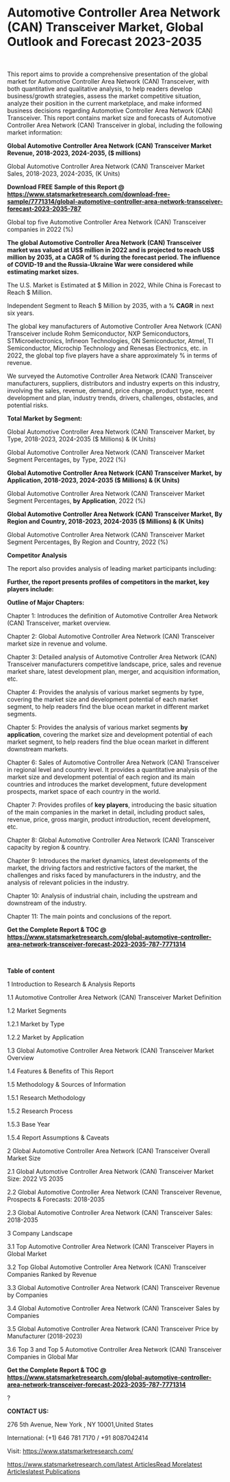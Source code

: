 <h1>Automotive Controller Area Network (CAN) Transceiver Market, Global Outlook and Forecast 2023-2035</h1><br/><p>This report aims to provide a comprehensive presentation of the global market for Automotive Controller Area Network (CAN) Transceiver, with both quantitative and qualitative analysis, to help readers develop business/growth strategies, assess the market competitive situation, analyze their position in the current marketplace, and make informed business decisions regarding Automotive Controller Area Network (CAN) Transceiver. This report contains market size and forecasts of Automotive Controller Area Network (CAN) Transceiver in global, including the following market information:</p>
 
 
 
 <p><strong>Global Automotive Controller Area Network (CAN) Transceiver Market Revenue, 2018-2023, 2024-2035, ($ millions)</strong></p>
 
 
 
 <p>Global Automotive Controller Area Network (CAN) Transceiver Market Sales, 2018-2023, 2024-2035, (K Units)</p>
 
 
 
 <p><strong>Download FREE Sample of this Report @ <a href="https://www.statsmarketresearch.com/download-free-sample/7771314/global-automotive-controller-area-network-transceiver-forecast-2023-2035-787">https://www.statsmarketresearch.com/download-free-sample/7771314/global-automotive-controller-area-network-transceiver-forecast-2023-2035-787</a></strong></p>
 
 
 
 <p>Global top five Automotive Controller Area Network (CAN) Transceiver companies in 2022 (%)</p>
 
 
 
 <p><strong>The global Automotive Controller Area Network (CAN) Transceiver market was valued at US$ million in 2022 and is projected to reach US$ million by 2035, at a <strong>CAGR</strong> of % during the forecast period. The influence of COVID-19 and the Russia-Ukraine War were considered while estimating market sizes.</strong></p>
 
 
 
 <p>The U.S. Market is Estimated at $ Million in 2022, While China is Forecast to Reach $ Million.</p>
 
 
 
 <p>Independent Segment to Reach $ Million by 2035, with a % <strong>CAGR</strong> in next six years.</p>
 
 
 
 <p>The global key manufacturers of Automotive Controller Area Network (CAN) Transceiver include Rohm Semiconductor, NXP Semiconductors, STMicroelectronics, Infineon Technologies, ON Semiconductor, Atmel, TI Semiconductor, Microchip Technology and Renesas Electronics, etc. in 2022, the global top five players have a share approximately % in terms of revenue.</p>
 
 
 
 <p>We surveyed the Automotive Controller Area Network (CAN) Transceiver manufacturers, suppliers, distributors and industry experts on this industry, involving the sales, revenue, demand, price change, product type, recent development and plan, industry trends, drivers, challenges, obstacles, and potential risks.</p>
 
 
 
 <p><strong>Total Market by Segment:</strong></p>
 
 
 
 <p>Global Automotive Controller Area Network (CAN) Transceiver Market, by Type, 2018-2023, 2024-2035 ($ Millions) & (K Units)</p>
 
 
 
 <p>Global Automotive Controller Area Network (CAN) Transceiver Market Segment Percentages, by Type, 2022 (%)</p>
 
 
 
 <p><strong>Global Automotive Controller Area Network (CAN) Transceiver Market, <strong>by Application</strong>, 2018-2023, 2024-2035 ($ Millions) & (K Units)</strong></p>
 
 
 
 <p>Global Automotive Controller Area Network (CAN) Transceiver Market Segment Percentages, <strong>by Application</strong>, 2022 (%)</p>
 
 
 
 <p><strong>Global Automotive Controller Area Network (CAN) Transceiver Market, By Region and Country, 2018-2023, 2024-2035 ($ Millions) & (K Units)</strong></p>
 
 
 
 <p>Global Automotive Controller Area Network (CAN) Transceiver Market Segment Percentages, By Region and Country, 2022 (%)</p>
 
 
 
 <p><strong>Competitor Analysis</strong></p>
 
 
 
 <p>The report also provides analysis of leading market participants including:</p>
 
 
 
 <p><strong>Further, the report presents profiles of competitors in the market, <strong>key players</strong> include:</strong></p>
 
 
 
 <p><strong>Outline of Major Chapters:</strong></p>
 
 
 
 <p>Chapter 1: Introduces the definition of Automotive Controller Area Network (CAN) Transceiver, market overview.</p>
 
 
 
 <p>Chapter 2: Global Automotive Controller Area Network (CAN) Transceiver market size in revenue and volume.</p>
 
 
 
 <p>Chapter 3: Detailed analysis of Automotive Controller Area Network (CAN) Transceiver manufacturers competitive landscape, price, sales and revenue market share, latest development plan, merger, and acquisition information, etc.</p>
 
 
 
 <p>Chapter 4: Provides the analysis of various market segments by type, covering the market size and development potential of each market segment, to help readers find the blue ocean market in different market segments.</p>
 
 
 
 <p>Chapter 5: Provides the analysis of various market segments <strong>by application</strong>, covering the market size and development potential of each market segment, to help readers find the blue ocean market in different downstream markets.</p>
 
 
 
 <p>Chapter 6: Sales of Automotive Controller Area Network (CAN) Transceiver in regional level and country level. It provides a quantitative analysis of the market size and development potential of each region and its main countries and introduces the market development, future development prospects, market space of each country in the world.</p>
 
 
 
 <p>Chapter 7: Provides profiles of <strong>key players</strong>, introducing the basic situation of the main companies in the market in detail, including product sales, revenue, price, gross margin, product introduction, recent development, etc.</p>
 
 
 
 <p>Chapter 8: Global Automotive Controller Area Network (CAN) Transceiver capacity by region & country.</p>
 
 
 
 <p>Chapter 9: Introduces the market dynamics, latest developments of the market, the driving factors and restrictive factors of the market, the challenges and risks faced by manufacturers in the industry, and the analysis of relevant policies in the industry.</p>
 
 
 
 <p>Chapter 10: Analysis of industrial chain, including the upstream and downstream of the industry.</p>
 
 
 
 <p>Chapter 11: The main points and conclusions of the report.</p>
 
 
 
 <div><b>Get the Complete Report & TOC @ <a href="https://www.statsmarketresearch.com/global-automotive-controller-area-network-transceiver-forecast-2023-2035-787-7771314">https://www.statsmarketresearch.com/global-automotive-controller-area-network-transceiver-forecast-2023-2035-787-7771314</a></b></div>
 
 
 
 <p><br />
 
 <b>Table of content</b></p>
 
 
 
 <p>1 Introduction to Research & Analysis Reports<br />
 
 1.1 Automotive Controller Area Network (CAN) Transceiver Market Definition<br />
 
 1.2 Market Segments<br />
 
 1.2.1 Market by Type<br />
 
 1.2.2 Market by Application<br />
 
 1.3 Global Automotive Controller Area Network (CAN) Transceiver Market Overview<br />
 
 1.4 Features & Benefits of This Report<br />
 
 1.5 Methodology & Sources of Information<br />
 
 1.5.1 Research Methodology<br />
 
 1.5.2 Research Process<br />
 
 1.5.3 Base Year<br />
 
 1.5.4 Report Assumptions & Caveats<br />
 
 2 Global Automotive Controller Area Network (CAN) Transceiver Overall Market Size<br />
 
 2.1 Global Automotive Controller Area Network (CAN) Transceiver Market Size: 2022 VS 2035<br />
 
 2.2 Global Automotive Controller Area Network (CAN) Transceiver Revenue, Prospects & Forecasts: 2018-2035<br />
 
 2.3 Global Automotive Controller Area Network (CAN) Transceiver Sales: 2018-2035<br />
 
 3 Company Landscape<br />
 
 3.1 Top Automotive Controller Area Network (CAN) Transceiver Players in Global Market<br />
 
 3.2 Top Global Automotive Controller Area Network (CAN) Transceiver Companies Ranked by Revenue<br />
 
 3.3 Global Automotive Controller Area Network (CAN) Transceiver Revenue by Companies<br />
 
 3.4 Global Automotive Controller Area Network (CAN) Transceiver Sales by Companies<br />
 
 3.5 Global Automotive Controller Area Network (CAN) Transceiver Price by Manufacturer (2018-2023)<br />
 
 3.6 Top 3 and Top 5 Automotive Controller Area Network (CAN) Transceiver Companies in Global Mar</p>
 
 
 
 <div><b>Get the Complete Report & TOC @ <a href="https://www.statsmarketresearch.com/global-automotive-controller-area-network-transceiver-forecast-2023-2035-787-7771314">https://www.statsmarketresearch.com/global-automotive-controller-area-network-transceiver-forecast-2023-2035-787-7771314</a></b></div>
 
 
 
 <p>? </p>
 
 
 
 <p><b>CONTACT US:</b><br />
 
 276 5th Avenue, New York , NY 10001,United States<br />
 
 International: (+1) 646 781 7170 / +91 8087042414<br />
 
 Visit: <a href="https://www.statsmarketresearch.com/">https://www.statsmarketresearch.com/</a><br />
 
 <a href="https://gyeongbokgung.com">https://www.statsmarketresearch.com/</a><a href="https://hallyeomaritime.com">latest Articles</a><a href="https://jingwansa.com">Read More</a><a href="https://nguoiviet.jp/">latest Articles</a><a href="https://www.intelmarketresearch.com/">latest Publications</a></p>